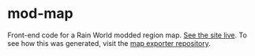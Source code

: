 # mod-map
Front-end code for a Rain World modded region map. [See the site live](https://alduris.github.io/mod-map/). To see how this was generated, visit the [map exporter repository](https://github.com/alduris/MapExporter).
